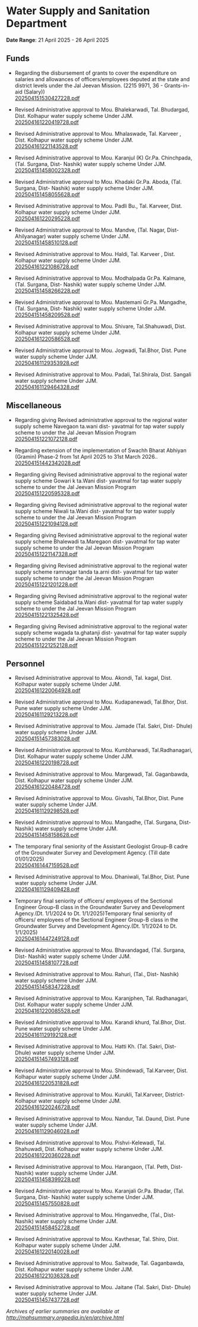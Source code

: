# Water Supply and Sanitation Department

**Date Range**: 21 April 2025 - 26 April 2025


## Funds
- Regarding the disbursement of grants to cover the expenditure on salaries and allowances of officers/employees deputed at the state and          district levels under the Jal Jeevan Mission.       (2215 9971, 36 - Grants-in-aid (Salary))\
  [202504151530427228.pdf](https://gr.maharashtra.gov.in/Site/Upload/Government%20Resolutions/English/202504151530427228.pdf)

- Revised Administrative approval to Mou. Bhalekarwadi, Tal. Bhudargad,  Dist. Kolhapur  water supply scheme Under JJM.\
  [202504161220419728.pdf](https://gr.maharashtra.gov.in/Site/Upload/Government%20Resolutions/English/202504161220419728.pdf)

- Revised Administrative approval to Mou. Mhalaswade, Tal. Karveer , Dist. Kolhapur  water supply scheme Under JJM.\
  [202504161221143528.pdf](https://gr.maharashtra.gov.in/Site/Upload/Government%20Resolutions/English/202504161221143528.pdf)

- Revised Administrative approval to Mou. Karanjul (K) Gr.Pa. Chinchpada, (Tal. Surgana, Dist- Nashik) water supply scheme Under JJM.\
  [202504151458002328.pdf](https://gr.maharashtra.gov.in/Site/Upload/Government%20Resolutions/English/202504151458002328.pdf)

- Revised Administrative approval to Mou. Khadaki Gr.Pa. Aboda, (Tal. Surgana, Dist- Nashik) water supply scheme Under JJM.\
  [202504151458055628.pdf](https://gr.maharashtra.gov.in/Site/Upload/Government%20Resolutions/English/202504151458055628.pdf)

- Revised Administrative approval to Mou. Padli Bu., Tal. Karveer, Dist. Kolhapur  water supply scheme Under JJM.\
  [202504161220295228.pdf](https://gr.maharashtra.gov.in/Site/Upload/Government%20Resolutions/English/202504161220295228.pdf)

- Revised Administrative approval to Mou. Mandve, (Tal. Nagar, Dist- Ahilyanagar) water supply scheme Under JJM.\
  [202504151458510128.pdf](https://gr.maharashtra.gov.in/Site/Upload/Government%20Resolutions/English/202504151458510128.pdf)

- Revised Administrative approval to Mou. Haldi, Tal. Karveer , Dist. Kolhapur  water supply scheme Under JJM.\
  [202504161221086728.pdf](https://gr.maharashtra.gov.in/Site/Upload/Government%20Resolutions/English/202504161221086728.pdf)

- Revised Administrative approval to Mou. Modhalpada Gr.Pa. Kalmane, (Tal. Surgana, Dist- Nashik) water supply scheme Under JJM.\
  [202504151458266228.pdf](https://gr.maharashtra.gov.in/Site/Upload/Government%20Resolutions/English/202504151458266228.pdf)

- Revised Administrative approval to Mou. Mastemani Gr.Pa. Mangadhe, (Tal. Surgana, Dist- Nashik) water supply scheme Under JJM.\
  [202504151458209528.pdf](https://gr.maharashtra.gov.in/Site/Upload/Government%20Resolutions/English/202504151458209528.pdf)

- Revised Administrative approval to Mou. Shivare, Tal.Shahuwadi, Dist. Kolhapur  water supply scheme Under JJM.\
  [202504161220586528.pdf](https://gr.maharashtra.gov.in/Site/Upload/Government%20Resolutions/English/202504161220586528.pdf)

- Revised Administrative approval to Mou. Jogwadi,  Tal.Bhor, Dist. Pune  water supply scheme Under JJM.\
  [202504161129353928.pdf](https://gr.maharashtra.gov.in/Site/Upload/Government%20Resolutions/English/202504161129353928.pdf)

- Revised Administrative approval to Mou. Padali,  Tal.Shirala, Dist. Sangali  water supply scheme Under JJM.\
  [202504161129464328.pdf](https://gr.maharashtra.gov.in/Site/Upload/Government%20Resolutions/English/202504161129464328.pdf)

## Miscellaneous
- Regarding giving Revised administrative approval to the regional water supply scheme Navegaon   ta.wani dist- yavatmal for tap water supply scheme to under the Jal Jeevan Mission Program\
  [202504151221072128.pdf](https://gr.maharashtra.gov.in/Site/Upload/Government%20Resolutions/English/202504151221072128.pdf)

- Regarding extension of the implementation of Swachh Bharat Abhiyan (Gramin) Phase-2 from 1st April 2025 to 31st March 2026..\
  [202504151442342028.pdf](https://gr.maharashtra.gov.in/Site/Upload/Government%20Resolutions/English/202504151442342028.pdf)

- Regarding giving Revised administrative approval to the regional water supply scheme Gowari  k  ta.Wani  dist- yavatmal for tap water supply scheme to under the Jal Jeevan Mission Program\
  [202504151220595328.pdf](https://gr.maharashtra.gov.in/Site/Upload/Government%20Resolutions/English/202504151220595328.pdf)

- Regarding giving Revised administrative approval to the regional water supply scheme Niwali  ta.Wani  dist- yavatmal for tap water supply scheme to under the Jal Jeevan Mission Program\
  [202504151221094128.pdf](https://gr.maharashtra.gov.in/Site/Upload/Government%20Resolutions/English/202504151221094128.pdf)

- Regarding giving Revised administrative approval to the regional water supply scheme Bhalewadi   ta.Maregaon  dist- yavatmal for tap water supply scheme to under the Jal Jeevan Mission Program\
  [202504151221147328.pdf](https://gr.maharashtra.gov.in/Site/Upload/Government%20Resolutions/English/202504151221147328.pdf)

- Regarding giving Revised administrative approval to the regional water supply scheme ramnagar tanda   ta.arni  dist- yavatmal for tap water supply scheme to under the Jal Jeevan Mission Program\
  [202504151221201228.pdf](https://gr.maharashtra.gov.in/Site/Upload/Government%20Resolutions/English/202504151221201228.pdf)

- Regarding giving Revised administrative approval to the regional water supply scheme Saidabad ta.Wani  dist- yavatmal for tap water supply scheme to under the Jal Jeevan Mission Program\
  [202504151221325428.pdf](https://gr.maharashtra.gov.in/Site/Upload/Government%20Resolutions/English/202504151221325428.pdf)

- Regarding giving Revised administrative approval to the regional water supply scheme wagada ta.ghatanji dist- yavatmal for tap water supply scheme to under the Jal Jeevan Mission Program\
  [202504151221252128.pdf](https://gr.maharashtra.gov.in/Site/Upload/Government%20Resolutions/English/202504151221252128.pdf)

## Personnel
- Revised Administrative approval to Mou. Akondi,  Tal. kagal, Dist. Kolhapur  water supply scheme Under JJM.\
  [202504161220064928.pdf](https://gr.maharashtra.gov.in/Site/Upload/Government%20Resolutions/English/202504161220064928.pdf)

- Revised Administrative approval to Mou. Kudapanewadi,  Tal.Bhor, Dist. Pune  water supply scheme Under JJM.\
  [202504161129213228.pdf](https://gr.maharashtra.gov.in/Site/Upload/Government%20Resolutions/English/202504161129213228.pdf)

- Revised Administrative approval to Mou. Jamade (Tal. Sakri, Dist- Dhule) water supply scheme Under JJM.\
  [202504151457383028.pdf](https://gr.maharashtra.gov.in/Site/Upload/Government%20Resolutions/English/202504151457383028.pdf)

- Revised Administrative approval to Mou. Kumbharwadi, Tal.Radhanagari, Dist.  Kolhapur water supply scheme Under JJM.\
  [202504161220198728.pdf](https://gr.maharashtra.gov.in/Site/Upload/Government%20Resolutions/English/202504161220198728.pdf)

- Revised Administrative approval to Mou. Margewadi,   Tal. Gaganbawda,  Dist. Kolhapur  water supply scheme Under JJM.\
  [202504161220484728.pdf](https://gr.maharashtra.gov.in/Site/Upload/Government%20Resolutions/English/202504161220484728.pdf)

- Revised Administrative approval to Mou. Givashi,  Tal.Bhor, Dist. Pune  water supply scheme Under JJM.\
  [202504161129298528.pdf](https://gr.maharashtra.gov.in/Site/Upload/Government%20Resolutions/English/202504161129298528.pdf)

- Revised Administrative approval to Mou. Mangadhe, (Tal. Surgana, Dist- Nashik) water supply scheme Under JJM.\
  [202504151458158628.pdf](https://gr.maharashtra.gov.in/Site/Upload/Government%20Resolutions/English/202504151458158628.pdf)

- The temporary final seniority of the Assistant Geologist Group-B cadre of the Groundwater Survey and Development Agency. (Till date 01/01/2025)\
  [202504161447159528.pdf](https://gr.maharashtra.gov.in/Site/Upload/Government%20Resolutions/English/202504161447159528.pdf)

- Revised Administrative approval to Mou. Dhaniwali,  Tal.Bhor, Dist. Pune  water supply scheme Under JJM.\
  [202504161129409428.pdf](https://gr.maharashtra.gov.in/Site/Upload/Government%20Resolutions/English/202504161129409428.pdf)

- Temporary final seniority of officers/ employees of the Sectional Engineer Group-B class in the Groundwater Survey and Development Agency.(Dt. 1/1/2024 to Dt. 1/1/2025)Temporary final seniority of officers/ employees of the Sectional Engineer Group-B class in the Groundwater Survey and Development Agency.(Dt. 1/1/2024 to Dt. 1/1/2025)\
  [202504161447249128.pdf](https://gr.maharashtra.gov.in/Site/Upload/Government%20Resolutions/English/202504161447249128.pdf)

- Revised Administrative approval to Mou. Bhavandagad, (Tal. Surgana, Dist- Nashik) water supply scheme Under JJM.\
  [202504151458107728.pdf](https://gr.maharashtra.gov.in/Site/Upload/Government%20Resolutions/English/202504151458107728.pdf)

- Revised Administrative approval to Mou. Rahuri, (Tal., Dist- Nashik) water supply scheme Under JJM.\
  [202504151458347228.pdf](https://gr.maharashtra.gov.in/Site/Upload/Government%20Resolutions/English/202504151458347228.pdf)

- Revised Administrative approval to Mou. Karanjphen, Tal. Radhanagari, Dist. Kolhapur  water supply scheme Under JJM.\
  [202504161220085528.pdf](https://gr.maharashtra.gov.in/Site/Upload/Government%20Resolutions/English/202504161220085528.pdf)

- Revised Administrative approval to Mou. Karandi  khurd,  Tal.Bhor, Dist. Pune  water supply scheme Under JJM.\
  [202504161129192128.pdf](https://gr.maharashtra.gov.in/Site/Upload/Government%20Resolutions/English/202504161129192128.pdf)

- Revised Administrative approval to Mou. Hatti Kh. (Tal. Sakri, Dist- Dhule) water supply scheme Under JJM.\
  [202504151457493128.pdf](https://gr.maharashtra.gov.in/Site/Upload/Government%20Resolutions/English/202504151457493128.pdf)

- Revised Administrative approval to Mou. Shindewadi, Tal.Karveer,  Dist. Kolhapur  water supply scheme Under JJM.\
  [202504161220531828.pdf](https://gr.maharashtra.gov.in/Site/Upload/Government%20Resolutions/English/202504161220531828.pdf)

- Revised Administrative approval to Mou. Kurukli, Tal.Karveer, District- Kolhapur   water supply scheme Under JJM.\
  [202504161220246728.pdf](https://gr.maharashtra.gov.in/Site/Upload/Government%20Resolutions/English/202504161220246728.pdf)

- Revised Administrative approval to Mou. Nandur,  Tal. Daund, Dist. Pune  water supply scheme Under JJM.\
  [202504161129046028.pdf](https://gr.maharashtra.gov.in/Site/Upload/Government%20Resolutions/English/202504161129046028.pdf)

- Revised Administrative approval to Mou. Pishvi-Kelewadi,  Tal. Shahuwadi, Dist. Kolhapur  water supply scheme Under JJM.\
  [202504161220360228.pdf](https://gr.maharashtra.gov.in/Site/Upload/Government%20Resolutions/English/202504161220360228.pdf)

- Revised Administrative approval to Mou. Harangaon, (Tal. Peth, Dist- Nashik) water supply scheme Under JJM.\
  [202504151458399228.pdf](https://gr.maharashtra.gov.in/Site/Upload/Government%20Resolutions/English/202504151458399228.pdf)

- Revised Administrative approval to Mou. Karanjali Gr.Pa. Bhadar, (Tal. Surgana, Dist- Nashik) water supply scheme Under JJM.\
  [202504151457550828.pdf](https://gr.maharashtra.gov.in/Site/Upload/Government%20Resolutions/English/202504151457550828.pdf)

- Revised Administrative approval to Mou. Hinganvedhe, (Tal., Dist- Nashik) water supply scheme Under JJM.\
  [202504151458452728.pdf](https://gr.maharashtra.gov.in/Site/Upload/Government%20Resolutions/English/202504151458452728.pdf)

- Revised Administrative approval to Mou. Kavthesar, Tal.  Shiro, Dist. Kolhapur water supply scheme Under JJM.\
  [202504161220140028.pdf](https://gr.maharashtra.gov.in/Site/Upload/Government%20Resolutions/English/202504161220140028.pdf)

- Revised Administrative approval to Mou. Saitwade, Tal. Gaganbawda, Dist. Kolhapur  water supply scheme Under JJM.\
  [202504161221036328.pdf](https://gr.maharashtra.gov.in/Site/Upload/Government%20Resolutions/English/202504161221036328.pdf)

- Revised Administrative approval to Mou. Jaitane (Tal. Sakri, Dist- Dhule) water supply scheme Under JJM.\
  [202504151457437728.pdf](https://gr.maharashtra.gov.in/Site/Upload/Government%20Resolutions/English/202504151457437728.pdf)


*Archives of earlier summaries are available at http://mahsummary.orgpedia.in/en/archive.html*